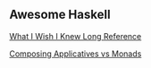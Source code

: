 ## Awesome Haskell

[What I Wish I Knew Long Reference](http://dev.stephendiehl.com/hask/)

[Composing Applicatives vs Monads](https://stackoverflow.com/questions/29453915/composing-monads-v-applicative-functors)